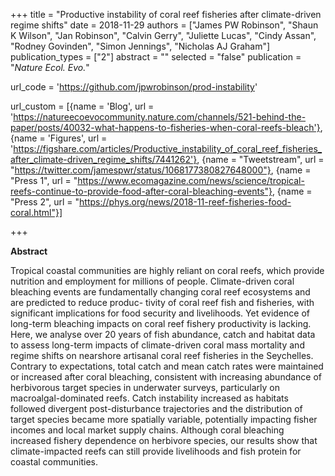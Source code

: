 +++
title = "Productive instability of coral reef fisheries after climate-driven regime shifts"
date = 2018-11-29
authors = ["James PW Robinson", "Shaun K Wilson", "Jan Robinson", "Calvin Gerry", "Juliette Lucas", "Cindy Assan", "Rodney Govinden", "Simon Jennings", "Nicholas AJ Graham"]
publication_types = ["2"]
abstract = ""
selected = "false"
publication = "*Nature Ecol. Evo.*"

url_code = 'https://github.com/jpwrobinson/prod-instability'

url_custom = [{name = 'Blog', url = 'https://natureecoevocommunity.nature.com/channels/521-behind-the-paper/posts/40032-what-happens-to-fisheries-when-coral-reefs-bleach'}, {name = 'Figures', url = 'https://figshare.com/articles/Productive_instability_of_coral_reef_fisheries_after_climate-driven_regime_shifts/7441262'}, {name = "Tweetstream", url = "https://twitter.com/jamespwr/status/1068177380827648000"}, {name = "Press 1", url = "https://www.ecomagazine.com/news/science/tropical-reefs-continue-to-provide-food-after-coral-bleaching-events"}, {name = "Press 2", url = "https://phys.org/news/2018-11-reef-fisheries-food-coral.html"}]

+++

<script type='text/javascript' src='https://d1bxh8uas1mnw7.cloudfront.net/assets/embed.js'></script>

<div data-badge-details="right" data-badge-type="medium-donut" data-doi="10.1038/s41559-018-0715-z" data-hide-no-mentions="true" class="altmetric-embed"></div>

**Abstract**

Tropical coastal communities are highly reliant on coral reefs, which provide nutrition and employment for millions of people. Climate-driven coral bleaching events are fundamentally changing coral reef ecosystems and are predicted to reduce produc- tivity of coral reef fish and fisheries, with significant implications for food security and livelihoods. Yet evidence of long-term bleaching impacts on coral reef fishery productivity is lacking. Here, we analyse over 20 years of fish abundance, catch and habitat data to assess long-term impacts of climate-driven coral mass mortality and regime shifts on nearshore artisanal coral reef fisheries in the Seychelles. Contrary to expectations, total catch and mean catch rates were maintained or increased after coral bleaching, consistent with increasing abundance of herbivorous target species in underwater surveys, particularly on macroalgal-dominated reefs. Catch instability increased as habitats followed divergent post-disturbance trajectories and the distribution of target species became more spatially variable, potentially impacting fisher incomes and local market supply chains. Although coral bleaching increased fishery dependence on herbivore species, our results show that climate-impacted reefs can still provide livelihoods and fish protein for coastal communities.